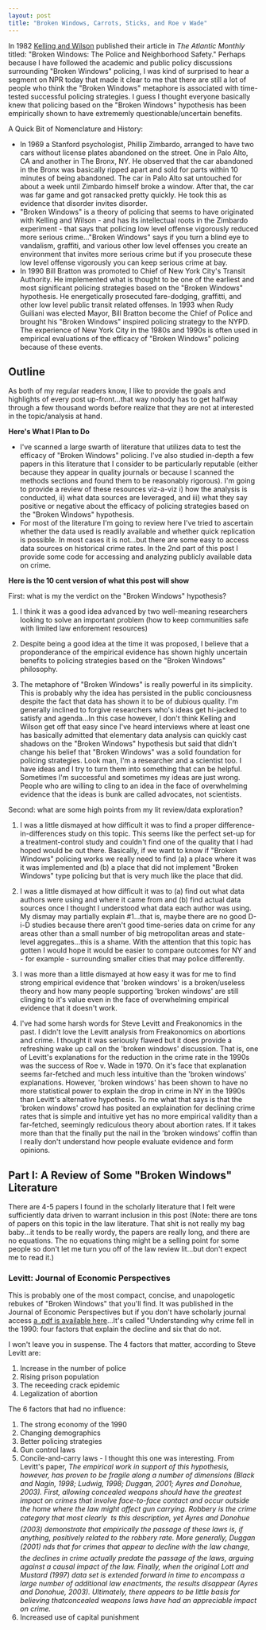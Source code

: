 ```yaml
---
layout: post
title: "Broken Windows, Carrots, Sticks, and Roe v Wade"
---
```


In 1982 [Kelling and Wilson](http://www.theatlantic.com/magazine/archive/1982/03/broken-windows/304465/) published their article in *The Atlantic Monthly* titled: "Broken Windows: The Police and Neighborhood Safety." Perhaps because I have followed the academic and public policy discussions surrounding "Broken Windows" policing, I was kind of surprised to hear a segment on NPR today that made it clear to me that there are still a lot of people who think the "Broken Windows" metaphore is associated with time-tested successful policing strategies.  I guess I thought everyone basically knew that policing based on the "Broken Windows" hypothesis has been empirically shown to have extrememly questionable/uncertain benefits.  

A Quick Bit of Nomenclature and History:
* In 1969 a Stanford psychologist, Phillip Zimbardo, arranged to have two cars without license plates abandoned on the street.  One in Palo Alto, CA and another in The Bronx, NY.  He observed that the car abandoned in the Bronx was basically ripped apart and sold for parts within 10 minutes of being abandoned.  The car in Palo Alto sat untouched for about a week until Zimbardo himself broke a window.  After that, the car was far game and got ransacked pretty quickly.  He took this as evidence that disorder invites disorder.  
* "Broken Windows" is a theory of policing that seems to have originated with Kelling and Wilson - and has its intellectual roots in the Zimbardo experiment - that says that policing low level offense vigorously reduced more serious crime..."Broken Windows" says if you turn a blind eye to vandalism, graffiti, and various other low level offenses you create an environment that invites more serious crime but if you prosecute these low level offense vigorously you can keep serious crime at bay.  
* In 1990 Bill Bratton was promoted to Chief of New York City's Transit Authority. He implemented what is thought to be one of the earliest and most significant policing strategies based on the "Broken Windows" hypothesis.  He energetically prosecuted fare-dodging, graffitti, and other low level public transit related offenses.  In 1993 when Rudy Guiliani was elected Mayor, Bill Bratton become the Chief of Police and brought his "Broken Windows" inspired policing strategy to the NYPD.  The experience of New York City in the 1980s and 1990s is often used in empirical evaluations of the efficacy of "Broken Windows" policing because of these events.

## Outline

As both of my regular readers know, I like to provide the goals and highlights of every post up-front...that way nobody has to get halfway through a few thousand words before realize that they are not at interested in the topic/analysis at hand.

**Here's What I Plan to Do**
* I've scanned a large swarth of literature that utilizes data to test the efficacy of "Broken Windows" policing.  I've also studied in-depth a few papers in this literature that I consider to be particularly reputable (either because they appear in quality journals or because I scanned the methods sections and found them to be reasonably rigorous).  I'm going to provide a review of these resources viz-a-viz i) how the analysis is conducted, ii) what data sources are leveraged, and iii) what they say positive or negative about the efficacy of policing strategies based on the "Broken Windows" hypothesis.
* For most of the literature I'm going to review here I've tried to ascertain whether the data used is readily available and whether quick replication is possible.  In most cases it is not...but there are some easy to access data sources on historical crime rates.  In the 2nd part of this post I provide some code for accessing and analyzing publicly available data on crime.

**Here is the 10 cent version of what this post will show**

First: what is my the verdict on the "Broken Windows" hypothesis?

1. I think it was a good idea advanced by two well-meaning researchers looking to solve an important problem (how to keep communities safe with limited law enforement resources)

2. Despite being a good idea at the time it was proposed, I believe that a proponderance of the empirical evidence has shown highly uncertain benefits to policing strategies based on the "Broken Windows" philosophy.

3. The metaphore of "Broken Windows" is really powerful in its simplicity.  This is probably why the idea has persisted in the public conciousness despite the fact that data has shown it to be of dubious quality.  I'm generally inclined to forgive researchers who's ideas get hi-jacked to satisfy and agenda...In this case however, I don't think Kelling and Wilson get off that easy since I've heard interviews where at least one has basically admitted that elementary data analysis can quickly cast shadows on the "Broken Windows" hypothesis but said that didn't change his belief that "Broken Windows" was a solid foundation for policing strategies.  Look man, I'm a researcher and a scientist too.  I have ideas and I try to turn them into something that can be helpful.  Sometimes I'm successful and sometimes my ideas are just wrong.  People who are willing to cling to an idea in the face of overwhelming evidence that the ideas is bunk are called advocates, not scientists.

Second: what are some high points from my lit review/data exploration?

1. I was a little dismayed at how difficult it was to find a proper difference-in-differences study on this topic.  This seems like the perfect set-up for a treatment-control study and couldn't find one of the quality that I had hoped would be out there.  Basically, if we want to know if "Broken Windows" policing works we really need to find (a) a place where it was it was implemented and (b) a place that did not implement "Broken Windows" type policing but that is very much like the place that did. 

2. I was a little dismayed at how difficult it was to (a) find out what data authors were using and where it came from and (b) find actual data sources once I thought I understood what data each author was using.  My dismay may partially explain #1...that is, maybe there are no good D-i-D studies because there aren't good time-series data on crime for any areas other than a small number of big metropolitan areas and state-level aggregates...this is a shame.  With the attention that this topic has gotten I would hope it would be easier to compare outcomes for NY and - for example - surrounding smaller cities that may police differently.

3. I was more than a little dismayed at how easy it was for me to find strong empirical evidence that 'broken windows' is a broken/useless theory and how many people supporting 'broken windows' are still clinging to it's value even in the face of overwhelming empirical evidence that it doesn't work.

4. I've had some harsh words for Steve Levitt and Freakonomics in the past.  I didn't love the Levitt analysis from Freakonomics on abortions and crime.  I thought it was seriously flawed but it does provide a refreshing wake up call on the 'broken windows' discussion.  That is, one of Levitt's explanations for the reduction in the crime rate in the 1990s was the success of Roe v. Wade in 1970.  On it's face that explanation seems far-fetched and much less intuitive than the 'broken windows' explanations.  However, 'broken windows' has been shown to have no more statistical power to explain the drop in crime in NY in the 1990s than Levitt's alternative hypothesis.  To me what that says is that the 'broken windows' crowd has posited an explaination for declining crime rates that is simple and intuitive yet has no more empirical validity than a far-fetched, seemingly rediculous theory about abortion rates.  If it takes more than that the finally put the nail in the 'broken windows' coffin than I really don't understand how people evaluate evidence and form opinions.

## Part I: A Review of Some "Broken Windows" Literature

There are 4-5 papers I found in the scholarly literature that I felt were sufficiently data driven to warrant inclusion in this post (Note: there are tons of papers on this topic in the law literature.  That shit is not really my bag baby...it tends to be really wordy, the papers are really long, and there are no equations.  The no equations thing might be a selling point for some people so don't let me turn you off of the law review lit...but don't expect me to read it.)

### Levitt: Journal of Economic Perspectives

This is probably one of the most compact, concise, and unapologetic rebukes of "Broken Windows" that you'll find.  It was published in the Journal of Economic Perspectives but if you don't have scholarly journal access [a .pdf is available here](http://pricetheory.uchicago.edu/levitt/Papers/LevittUnderstandingWhyCrime2004.pdf)...It's called "Understanding why crime fell in the 1990: four factors that explain the decline and six that do not.  

I won't leave you in suspense.  The 4 factors that matter, according to Steve Levitt are:

1. Increase in the number of police
2. Rising prison population
3. The receeding crack epidemic
4. Legalization of abortion

The 6 factors that had no influence:

1. The strong economy of the 1990
2. Changing demographics
3. Better policing strategies
4. Gun control laws
5. Concile-and-carry laws - I thought this one was interesting.  From Levitt's paper, *The empirical work in support of this hypothesis, however, has proven to be fragile along a number of dimensions (Black and Nagin, 1998; Ludwig, 1998; Duggan, 2001; Ayres and Donohue, 2003). First, allowing concealed weapons should have the greatest impact on crimes that involve face-to-face contact and occur outside the home where the law might affect gun carrying. Robbery is the crime category that most clearly  ts this description, yet Ayres and Donohue (2003) demonstrate that empirically the passage of these laws is, if anything, positively related to the robbery rate. More generally, Duggan (2001) nds that for crimes that appear to decline with the law change, the declines in crime actually predate the passage of the laws, arguing against a causal impact of the law. Finally, when the original Lott and Mustard (1997) data set is extended forward in time to encompass a large number of additional law enactments, the results disappear (Ayres and Donohue, 2003). Ultimately, there appears to be little basis for believing thatconcealed weapons laws have had an appreciable impact on crime.*
6. Increased use of capital punishment




